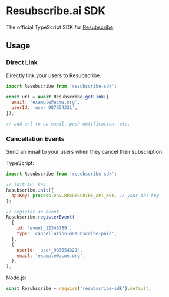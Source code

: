 # Resubscribe.ai SDK

The official TypeScript SDK for [Resubscribe](https://resubscribe.ai/).

## Usage

### Direct Link

Directly link your users to Resubscribe.

```javascript
import Resubscribe from 'resubscribe-sdk';

const url = await Resubscribe.getLink({
  email: 'example@acme.org',
  userId: 'user_987654321',
});

// add url to an email, push notification, etc.
```

### Cancellation Events

Send an email to your users when they cancel their subscription.

TypeScript:

```javascript
import Resubscribe from 'resubscribe-sdk';

// init API key
Resubscribe.init({
  apiKey: process.env.RESUBSCRIBE_API_KEY, // your API key
};

// register an event
Resubscribe.registerEvent(
  {
    id: 'event_12346789',
    type: 'cancellation-unsubscribe-paid',
  },
  {
    userId: 'user_987654321',
    email: 'example@acme.org',
  },
);
```

Node.js:

```javascript
const Resubscribe = require('resubscribe-sdk').default;
```